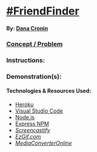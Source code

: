 # [#FriendFinder]( https://still-escarpment-16466.herokuapp.com/)
#### By: [Dana Cronin](decronin.github.io)

### [Concept / Problem](https://github.com/UCF-Coding-Boot-Camp/UCF-LKM-FSF-PT-08-2019-U-C/blob/master/13-express/02-Homework/Instructions/homework_instructions.md)

### Instructions:

### Demonstration(s):

#### Technologies & Resources Used:
* [Heroku](https://www.heroku.com/home)
* [Visual Studio Code](https://code.visualstudio.com/)
* [Node.js](https://nodejs.org/en/)
* [Express NPM]()
* _[Screencastify](https://www.screencastify.com/)_
* _[EzGif.com](https://ezgif.com/)_
* _[MediaConverterOnline](https://www.mediaconverteronline.com/)_
